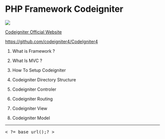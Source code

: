 # PHP Framework Codeigniter 

<img src="https://codewithpunit.com/image/logo.png">

<a href="https://codeigniter.com/" target="_blanck">Codeigniter Official Website</a>

https://github.com/codeigniter4/CodeIgniter4

1. What is Framework ?

2. What Is MVC ?
3. How To Setup Codeigniter
4. Codeigniter Directory Structure
5. Codeigniter Controler
6. Codeigniter Routing
7. Codeigniter View
8. Codeigniter Model
<hr>

<pre>
< ?= base_url();? >
</pre>


